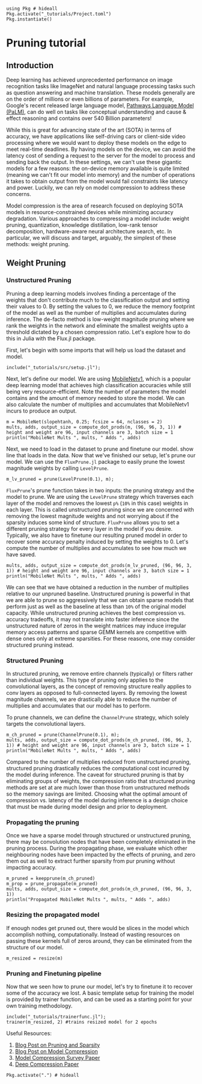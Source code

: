 <!--This file was generated, do not modify it.-->
````julia:ex1
using Pkg # hideall
Pkg.activate("_tutorials/Project.toml")
Pkg.instantiate()
````

# Pruning tutorial

## Introduction

Deep learning has achieved unprecedented performance on image recognition tasks like ImageNet
and natural language processing tasks such as question answering and machine translation. These
models generally are on the order of millions or even billions of parameters. For example, Google's
recent released large language model, [Pathways Language Model (PaLM)](https://ai.googleblog.com/2022/04/pathways-language-model-palm-scaling-to.html), can do well on tasks like conceptual
understanding and cause & effect reasoning and contains over 540 Billion parameters!

While this is great for advancing state of the art (SOTA) in terms of accuracy, we have applications like
self-driving cars or client-side video processing where we would want to deploy these models
on the edge to meet real-time deadlines. By having models on the device, we can avoid the latency cost
of sending a request to the server for the model to process and sending back the output.
In these settings, we can't use these gigantic models for a few reasons: the on-device memory available is
quite limited (meaning we can't fit our model into memory) and the number of operations it takes to
obtain output from the model would fail constraints like latency and power. Luckily, we can rely on model compression to address these concerns.

Model compression is the area of research focused on deploying SOTA models in resource-constrained devices while minimizing accuracy
degradation. Various approaches to compressing a model include: weight pruning, quantization, knowledge distillation, low-rank
tensor decomposition, hardware-aware neural architecture search, etc. In particular, we will discuss and target, arguably, the simplest
of these methods: weight pruning.

## Weight Pruning

### Unstructured Pruning
Pruning a deep learning models involves finding a percentage of the weights that don't contribute much to the classification
output and setting their values to 0. By setting the values to 0, we reduce the memory footprint of the model as well as the
number of multiplies and accumulates during inference. The de-facto method is low-weight magnitude pruning where we rank the weights
in the network and eliminate the smallest weights upto a threshold dictated by a chosen compression ratio. Let's explore
how to do this in Julia with the Flux.jl package.

First, let's begin with some imports that will help us load the dataset and model.

````julia:ex2
include("_tutorials/src/setup.jl");
````

Next, let's define our model. We are using [MobileNetv1](https://arxiv.org/abs/1704.04861), which is a popular deep learning model that achieves
high classification accuracies while still being very resource-efficient. Note the number of parameters the model
contains and the amount of memory needed to store the model. We can also calculate the number of multiplies and
accumulates that MobileNetv1 incurs to produce an output.

````julia:ex3
m = MobileNet(slopehtanh, 0.25; fcsize = 64, nclasses = 2)
mults, adds, output_size = compute_dot_prods(m, (96, 96, 3, 1)) # height and weight are 96, input channels are 3, batch size = 1
println("MobileNet Mults ", mults, " Adds ", adds)
````

Next, we need to load in the dataset to prune and finetune our model.
show line that loads in the data.
Now that we've finished our setup, let's prune our model. We can use the `FluxPrune.jl` package to easily prune the lowest magnitude
weights by calling `LevelPrune`.

````julia:ex4
m_lv_pruned = prune(LevelPrune(0.1), m);
````

`FluxPrune`'s prune function takes in two inputs: the pruning strategy and the model to prune. We are using the `LevelPrune`
strategy which traverses each layer of the model and removes the lowest `p%` (`10%` in this case) weights in each layer. This
is called unstructured pruning since we are concerned with removing the lowest magnitude weights and not worrying about if
the sparsity induces some kind of structure. `FluxPrune` allows you to set a different pruning strategy for every layer in the model
if you desire. Typically, we also have to finetune our resulting pruned model in order to recover some accuracy penalty induced by
setting the weights to 0. Let's compute the number of multiplies and accumulates to see how much we have saved.

````julia:ex5
mults, adds, output_size = compute_dot_prods(m_lv_pruned, (96, 96, 3, 1)) # height and weight are 96, input channels are 3, batch size = 1
println("MobileNet Mults ", mults, " Adds ", adds)
````

We can see that we have obtained a reduction in the number of multiplies relative to our unpruned baseline. Unstructured
pruning is powerful in that we are able to prune so aggressively that we can obtain sparse models that perform just as well
as the baseline at less than `10%` of the original model capacity. While unstructured pruning achieves the best compression vs. accuracy tradeoffs,
it may not translate into faster inference since the unstructured nature of zeros in the weight matrices may induce irregular memory
access patterns and sparse GEMM kernels are competitive with dense ones only at extreme sparsities. For these reasons, one may
consider structured pruning instead.

### Structured Pruning
In structured pruning, we remove entire channels (typically) or filters rather than individual weights. This
type of pruning only applies to the convolutional layers, as the concept of removing structure really applies to conv layers as
opposed to full-connected layers. By removing the lowest magnitude channels, we are drastically able to reduce the number of multiplies and accumulates
that our model has to perform.

To prune channels, we can define the `ChannelPrune` strategy, which solely targets the convolutional layers.

````julia:ex6
m_ch_pruned = prune(ChannelPrune(0.1), m);
mults, adds, output_size = compute_dot_prods(m_ch_pruned, (96, 96, 3, 1)) # height and weight are 96, input channels are 3, batch size = 1
println("MobileNet Mults ", mults, " Adds ", adds)
````

Compared to the number of multiplies reduced from unstructured pruning, structured pruning drastically reduces the computational cost incurred by the model during inference.
The caveat for structured pruning is that by eliminating groups of weights, the compression ratio that structured pruning methods are set at are much lower than those
from unstructured methods so the memory savings are limited. Choosing what the optimal amount of compression vs. latency of the model during inference is a design choice that must be made during model design and
prior to deployment.

### Propagating the pruning

Once we have a sparse model through structured or unstructured pruning,
there may be convolution nodes that have been completely eliminated
in the pruning process. During the propagating phase, we evaluate which
other neighbouring nodes have been impacted by the effects of pruning, and zero
them out as well to extract further sparsity from pur pruning without impacting accuracy.

````julia:ex7
m_pruned = keepprune(m_ch_pruned)
m_prop = prune_propagate(m_pruned)
mults, adds, output_size = compute_dot_prods(m_ch_pruned, (96, 96, 3, 1))
println("Propagated MobileNet Mults ", mults, " Adds ", adds)
````

### Resizing the propagated model
If enough nodes get pruned out, there would be slices in the model which
accomplish nothing, computationally. Instead of wasting resources on passing these
kernels full of zeros around, they can be eliminated from the structure of our model.

````julia:ex8
m_resized = resize(m)
````

### Pruning and Finetuning pipeline

Now that we seen how to prune our model, let's try to finetune it to recover some of the accuracy we lost.
A basic template setup for training the model is provided by trainer function,
and can be used as a starting point for your own training methodology.

````julia:ex9
include("_tutorials/trainerfunc.jl");
trainer(m_resized, 2) #trains resized model for 2 epochs
````

Useful Resources:
1. [Blog Post on Pruning and Sparsity](https://intellabs.github.io/distiller/pruning.html)
2. [Blog Post on Model Compression](https://medium.com/gsi-technology/an-overview-of-model-compression-techniques-for-deep-learning-in-space-3fd8d4ce84e5)
3. [Model Compression Survey Paper](https://arxiv.org/abs/1710.0928)
4. [Deep Compression Paper](https://arxiv.org/abs/1510.00149)

````julia:ex10
Pkg.activate(".") # hideall
````

